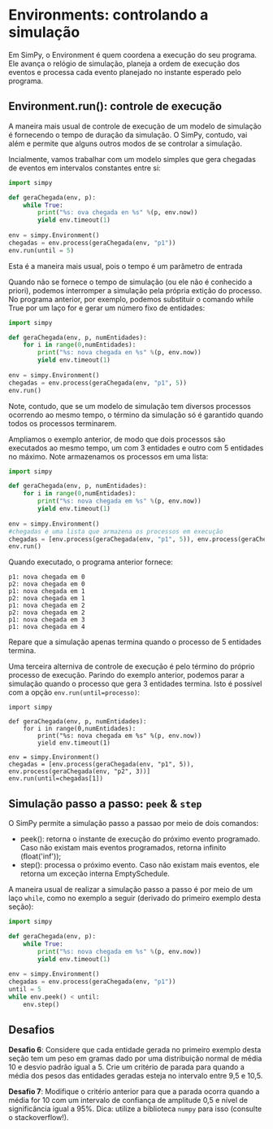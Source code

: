 # Environments: controlando a simulação

Em SimPy, o Environment é quem coordena a execução do seu programa. Ele avança o relógio de simulação, planeja a ordem de execução dos eventos e processa cada evento planejado no instante esperado pelo programa.

## Environment.run(): controle de execução

A maneira mais usual de controle de execução de um modelo de simulação é fornecendo o tempo de duração da simulação. O SimPy, contudo, vai além e permite que alguns outros modos de se controlar a simulação. 

Incialmente, vamos trabalhar com um modelo simples que gera chegadas de eventos em intervalos constantes entre si:

```python
import simpy

def geraChegada(env, p):
    while True:
        print("%s: ova chegada en %s" %(p, env.now))
        yield env.timeout(1)
        
env = simpy.Environment()
chegadas = env.process(geraChegada(env, "p1"))
env.run(until = 5)
```

Esta é a maneira mais usual, pois o tempo é um parâmetro de entrada

Quando não se fornece o tempo de simulação (ou ele não é conhecido a priori), podemos interromper a simulação pela própria extição do processo. No programa anterior, por exemplo, podemos substituir o comando while True por um laço for e gerar um número fixo de entidades:

```python
import simpy

def geraChegada(env, p, numEntidades):
    for i in range(0,numEntidades):
        print("%s: nova chegada en %s" %(p, env.now))
        yield env.timeout(1)
        
env = simpy.Environment()
chegadas = env.process(geraChegada(env, "p1", 5))
env.run()
```
Note, contudo, que se um modelo de simulação tem diversos processos ocorrendo ao mesmo tempo, o término da simulação só é garantido quando todos os processos terminarem. 

Ampliamos o exemplo anterior, de modo que dois processos são executados ao mesmo tempo, um com 3 entidades e outro com 5 entidades no máximo. Note armazenamos os processos em uma lista:


```python
import simpy

def geraChegada(env, p, numEntidades):
    for i in range(0,numEntidades):
        print("%s: nova chegada em %s" %(p, env.now))
        yield env.timeout(1)
        
env = simpy.Environment()
#chegadas é uma lista que armazena os processos em execução
chegadas = [env.process(geraChegada(env, "p1", 5)), env.process(geraChegada(env, "p2", 3))]
env.run()
```
Quando executado, o programa anterior fornece:
```
p1: nova chegada em 0
p2: nova chegada em 0
p1: nova chegada em 1
p2: nova chegada em 1
p1: nova chegada em 2
p2: nova chegada em 2
p1: nova chegada em 3
p1: nova chegada em 4
```
Repare que a simulação apenas termina quando o processo de 5 entidades termina.

Uma terceira alterniva de controle de execução é pelo término do próprio processo de execução. Parindo do exemplo anterior, podemos parar a simulação quando o processo que gera 3 entidades termina. Isto é possível com a opção ```env.run(until=processo)```:

```
import simpy

def geraChegada(env, p, numEntidades):
    for i in range(0,numEntidades):
        print("%s: nova chegada em %s" %(p, env.now))
        yield env.timeout(1)
        
env = simpy.Environment()
chegadas = [env.process(geraChegada(env, "p1", 5)), env.process(geraChegada(env, "p2", 3))]
env.run(until=chegadas[1])
```

## Simulação passo a passo: ```peek``` & ```step```

O SimPy permite a simulação passo a passao por meio de dois comandos:
* peek(): retorna o instante de execução do próximo evento programado. Caso não existam mais eventos programados, retorna infinito (float('inf'));
* step(): processa o próximo evento. Caso não existam mais eventos, ele retorna um exceção interna EmptySchedule.

A maneira usual de realizar a simulação passo a passo é por meio de um laço ```while```, como no exemplo a seguir (derivado do primeiro exemplo desta seção):

```python
import simpy

def geraChegada(env, p):
    while True:
        print("%s: nova chegada em %s" %(p, env.now))
        yield env.timeout(1)
        
env = simpy.Environment()
chegadas = env.process(geraChegada(env, "p1"))
until = 5
while env.peek() < until:
    env.step()
```


## Desafios
**Desafio 6**: Considere que cada entidade gerada no primeiro exemplo desta seção tem um peso em gramas dado por uma distribuição normal de média 10 e desvio padrão igual a 5. Crie um critério de parada para quando a média dos pesos das entidades geradas esteja no intervalo entre 9,5 e 10,5.

**Desafio 7**: Modifique o critério anterior para que a parada ocorra quando a média for 10 com um intervalo de confiança de amplitude 0,5 e nível de significância igual a 95%. Dica: utilize a biblioteca ```numpy``` para isso (consulte o stackoverflow!).